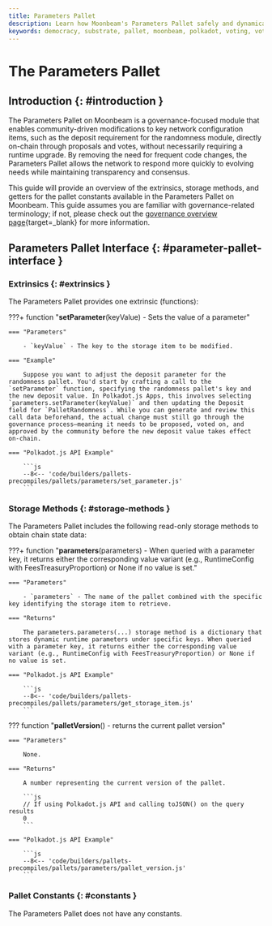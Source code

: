 ```yaml
---
title: Parameters Pallet
description: Learn how Moonbeam's Parameters Pallet safely and dynamically modifies network config items via on-chain governance, removing the need for runtime upgrades.
keywords: democracy, substrate, pallet, moonbeam, polkadot, voting, vote, referenda, parameters
---
```


# The Parameters Pallet

## Introduction {: #introduction }

The Parameters Pallet on Moonbeam is a governance-focused module that enables community-driven modifications to key network configuration items, such as the deposit requirement for the randomness module, directly on-chain through proposals and votes, without necessarily requiring a runtime upgrade. By removing the need for frequent code changes, the Parameters Pallet allows the network to respond more quickly to evolving needs while maintaining transparency and consensus.

This guide will provide an overview of the extrinsics, storage methods, and getters for the pallet constants available in the Parameters Pallet on Moonbeam. This guide assumes you are familiar with governance-related terminology; if not, please check out the [governance overview page](/learn/features/governance/#opengov){target=_blank} for more information.

## Parameters Pallet Interface {: #parameter-pallet-interface }

### Extrinsics {: #extrinsics }

The Parameters Pallet provides one extrinsic (functions):

???+ function "**setParameter**(keyValue) - Sets the value of a parameter"

    === "Parameters"

        - `keyValue` - The key to the storage item to be modified. 

    === "Example"

        Suppose you want to adjust the deposit parameter for the randomness pallet. You'd start by crafting a call to the `setParameter` function, specifying the randomness pallet's key and the new deposit value. In Polkadot.js Apps, this involves selecting `parameters.setParameter(keyValue)` and then updating the Deposit field for `PalletRandomness`. While you can generate and review this call data beforehand, the actual change must still go through the governance process—meaning it needs to be proposed, voted on, and approved by the community before the new deposit value takes effect on-chain.

    === "Polkadot.js API Example"

        ```js
        --8<-- 'code/builders/pallets-precompiles/pallets/parameters/set_parameter.js'
        ```

### Storage Methods {: #storage-methods }

The Parameters Pallet includes the following read-only storage methods to obtain chain state data:

???+ function "**parameters**(parameters) - When queried with a parameter key, it returns either the corresponding value variant (e.g., RuntimeConfig with FeesTreasuryProportion) or None if no value is set."

    === "Parameters"

        - `parameters` - The name of the pallet combined with the specific key identifying the storage item to retrieve.

    === "Returns"

        The parameters.parameters(...) storage method is a dictionary that stores dynamic runtime parameters under specific keys. When queried with a parameter key, it returns either the corresponding value variant (e.g., RuntimeConfig with FeesTreasuryProportion) or None if no value is set.

    === "Polkadot.js API Example"

        ```js
        --8<-- 'code/builders/pallets-precompiles/pallets/parameters/get_storage_item.js'
        ```

??? function "**palletVersion**() - returns the current pallet version"

    === "Parameters"

        None.

    === "Returns"

        A number representing the current version of the pallet.

        ```js
        // If using Polkadot.js API and calling toJSON() on the query results
        0
        ```

    === "Polkadot.js API Example"

        ```js
        --8<-- 'code/builders/pallets-precompiles/pallets/parameters/pallet_version.js'
        ```

### Pallet Constants {: #constants }

The Parameters Pallet does not have any constants.
